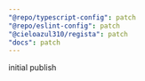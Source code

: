 ```yaml
---
"@repo/typescript-config": patch
"@repo/eslint-config": patch
"@cieloazul310/regista": patch
"docs": patch
---
```


initial publish
